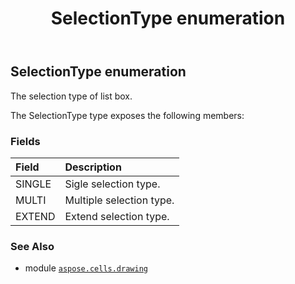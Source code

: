 ﻿---
title: SelectionType enumeration
second_title: Aspose.Cells for Python via .NET API References
description: 
type: docs
weight: 1120
url: /aspose.cells.drawing/selectiontype/
is_root: false
---

## SelectionType enumeration

The selection type of list box.



The SelectionType type exposes the following members:

### Fields
| Field | Description |
| :- | :- |
| SINGLE | Sigle selection type. |
| MULTI | Multiple selection type. |
| EXTEND | Extend selection type. |



### See Also
* module [`aspose.cells.drawing`](..)
